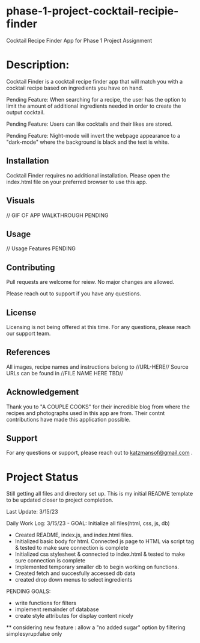 # phase-1-project-cocktail-recipie-finder

Cocktail Recipe Finder App for Phase 1 Project Assignment


# Description:  

Cocktail Finder is a cocktail recipe finder app that will match you with a cocktail recipe based on ingredients you have on hand.  


Pending Feature: When searching for a recipe, the user has the option to limit the amount of additional ingredients needed in order to create the output cocktail. 

Pending Feature: Users can like cocktails and their likes are stored.

Pending Feature: Night-mode will invert the webpage appearance to a "dark-mode" where the background is black and the text is white. 


## Installation

Cocktail Finder requires no additional installation. 
Please open the index.html file on your preferred browser to use this app.


## Visuals


// GIF OF APP WALKTHROUGH PENDING

## Usage

// Usage Features PENDING


## Contributing

Pull requests are welcome for reiew. 
No major changes are allowed. 

Please reach out to support if you have any questions. 


## License

Licensing is not being offered at this time. 
For any questions, please reach our support team. 

## References

All images, recipe names and instructions belong to //URL-HERE//
Source URLs can be found in //FILE NAME HERE TBD//

## Acknowledgement

Thank you to "A COUPLE COOKS" for their incredible blog from where the recipes and photographs used in this app are from. Their contnt contributions have made this application possible. 


## Support

For any questions or support, please reach out to katzmansof@gmail.com . 


# Project Status 

Still getting all files and directory set up. 
This is my initial README template to be updated closer to project completion. 

Last Update: 3/15/23

Daily Work Log: 
3/15/23 - GOAL: Initialize all files(html, css, js, db)
- Created README, index.js, and index.html files. 
- Initialized basic body for html. Connected js page to HTML via script tag & tested to make sure connection is complete
- Initialized css stylesheet & connected to index.html & tested to make sure connection is complete
- Implemented temporary smaller db to begin working on functions. 
- Created fetch and succesfully accessed db data
- created drop down menus to select ingredients



PENDING GOALS: 
- write functions for filters
- implement remainder of database 
- create style attributes for display content nicely



** considering new feature : allow a "no added sugar" option by filtering simplesyrup:false only 


